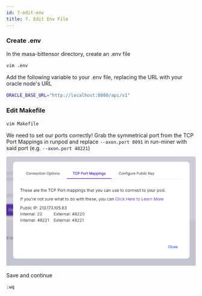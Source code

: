 ```yaml
---
id: 7-edit-env
title: 7. Edit Env File
---
```


### Create .env

In the masa-bittensor directory, create an .env file

```bash
vim .env
```

Add the following variable to your .env file, replacing the URL with your oracle node's URL

```bash
ORACLE_BASE_URL="http://localhost:8080/api/v1"
```

### Edit Makefile

```bash
vim Makefile
```

We need to set our ports correctly! Grab the symmetrical port from the TCP Port Mappings in runpod and replace `--axon.port 8091` in run-miner with said port (e.g. `--axon.port 48221`)

![Port Mappings](./port-mappings.png)

Save and continue

```bash
:wq
```
